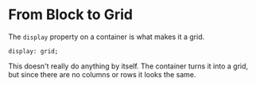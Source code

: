 # From Block to Grid

The `display` property on a container is what makes it a grid.

```
display: grid;
```

This doesn't really do anything by itself. The container turns it into a grid, but since there are no columns or rows it looks the same.
